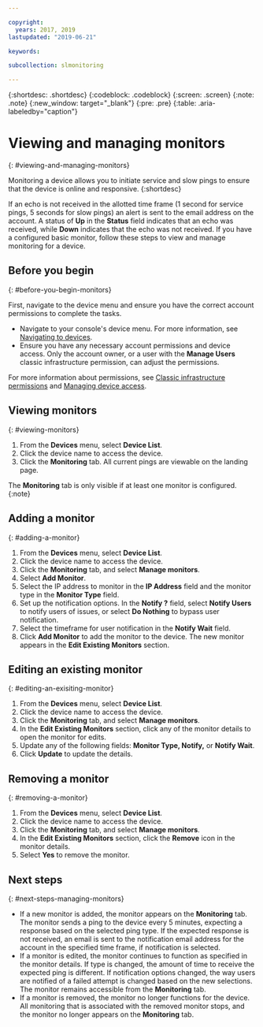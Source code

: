 ```yaml
---

copyright:
  years: 2017, 2019
lastupdated: "2019-06-21"

keywords:

subcollection: slmonitoring

---
```


{:shortdesc: .shortdesc}
{:codeblock: .codeblock}
{:screen: .screen}
{:note: .note}
{:new_window: target="_blank"}
{:pre: .pre}
{:table: .aria-labeledby="caption"}

# Viewing and managing monitors
{: #viewing-and-managing-monitors}

Monitoring a device allows you to initiate service and slow pings to ensure that the device is online and responsive.
{:shortdesc}

If an echo is not received in the allotted time frame (1 second for service pings, 5 seconds for slow pings) an alert is sent to the email address on the account. A status of **Up** in the **Status** field indicates that an echo was received, while **Down** indicates that the echo was not received. If you have a configured basic monitor, follow these steps to view and manage monitoring for a device.

## Before you begin
{: #before-you-begin-monitors}

First, navigate to the device menu and ensure you have the correct account permissions to complete the tasks.

* Navigate to your console's device menu. For more information, see [Navigating to devices](/docs/infrastructure/SLmonitoring?topic=virtual-servers-navigating-devices).
* Ensure you have any necessary account permissions and device access. Only the account owner, or a user with the **Manage Users** classic infrastructure permission, can adjust the permissions.

For more information about permissions, see [Classic infrastructure permissions](/docs/iam?topic=iam-infrapermission#infrapermission) and [Managing device access](/docs/vsi?topic=virtual-servers-managing-device-access).

## Viewing monitors
{: #viewing-monitors}

1. From the **Devices** menu, select **Device List**.
2. Click the device name to access the device.
3. Click the **Monitoring** tab. All current pings are viewable on the landing page.

The **Monitoring** tab is only visible if at least one monitor is configured.
{:note}

## Adding a monitor
{: #adding-a-monitor}

1. From the **Devices** menu, select **Device List**.
2. Click the device name to access the device.
3. Click the **Monitoring** tab, and select **Manage monitors**.
4. Select **Add Monitor**.
5. Select the IP address to monitor in the **IP Address** field and the monitor type in the **Monitor Type** field. 
6. Set up the notification options. In the **Notify ?** field, select **Notify Users** to notify users of issues, or select **Do Nothing** to bypass user notification.
7. Select the timeframe for user notification in the **Notify Wait** field.
8. Click **Add Monitor** to add the monitor to the device. The new monitor appears in the **Edit Existing Monitors** section.

## Editing an existing monitor
{: #editing-an-exisiting-monitor}

1. From the **Devices** menu, select **Device List**.
2. Click the device name to access the device.
3. Click the **Monitoring** tab, and select **Manage monitors**.
4. In the **Edit Existing Monitors** section, click any of the monitor details to open the monitor for edits.
5. Update any of the following fields: **Monitor Type, Notify,** or **Notify Wait**.
6. Click **Update** to update the details.

## Removing a monitor
{: #removing-a-monitor}

1. From the **Devices** menu, select **Device List**.
2. Click the device name to access the device.
3. Click the **Monitoring** tab, and select **Manage monitors**.
4. In the **Edit Existing Monitors** section, click the **Remove** icon in the monitor details.
5. Select **Yes** to remove the monitor.

## Next steps
{: #next-steps-managing-monitors}

- If a new monitor is added, the monitor appears on the **Monitoring** tab. The monitor sends a ping to the device every 5 minutes, expecting a response based on the selected ping type. If the expected response is not received, an email is sent to the notification email address for the account in the specified time frame, if notification is selected.
- If a monitor is edited, the monitor continues to function as specified in the monitor details. If type is changed, the amount of time to receive the expected ping is different. If notification options changed, the way users are notified of a failed attempt is changed based on the new selections. The monitor remains accessible from the **Monitoring** tab.
- If a monitor is removed, the monitor no longer functions for the device. All monitoring that is associated with the removed monitor stops, and the monitor no longer appears on the **Monitoring** tab.

